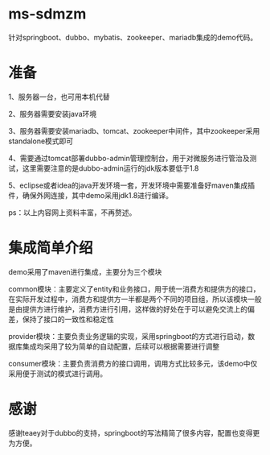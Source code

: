 # ms-sdmzm

针对springboot、dubbo、mybatis、zookeeper、mariadb集成的demo代码。


# 准备
1、服务器一台，也可用本机代替

2、服务器需要安装java环境

3、服务器需要安装mariadb、tomcat、zookeeper中间件，其中zookeeper采用standalone模式即可

4、需要通过tomcat部署dubbo-admin管理控制台，用于对微服务进行管治及测试，这里需要注意的是dubbo-admin运行的jdk版本要低于1.8

5、eclipse或者idea的java开发环境一套，开发环境中需要准备好maven集成插件，确保外网连接，其中demo采用jdk1.8进行编译。

ps：以上内容网上资料丰富，不再赘述。

# 集成简单介绍
demo采用了maven进行集成，主要分为三个模块

common模块：主要定义了entity和业务接口，用于统一消费方和提供方的接口，在实际开发过程中，消费方和提供方一半都是两个不同的项目组，所以该模块一般是由提供方进行维护，消费方进行引用，这样做的好处在于可以避免交流上的偏差，保持了接口的一致性和稳定性

provider模块：主要负责业务逻辑的实现，采用springboot的方式进行启动，数据库集成均采用了较为简单的自动配置，后续可以根据需要进行调整

consumer模块：主要负责消费方的接口调用，调用方式比较多元，该demo中仅采用便于测试的模式进行调用。

# 感谢
感谢teaey对于dubbo的支持，springboot的写法精简了很多内容，配置也变得更为方便。

